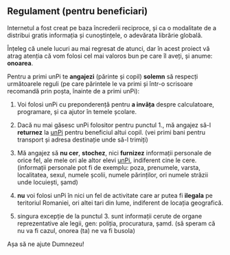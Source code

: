 ## Regulament (pentru beneficiari)

Internetul a fost creat pe baza încrederii reciproce, și ca o modalitate de a distribui gratis informația și cunoștințele, o adevărata librărie globală.

Înțeleg că unele lucuri au mai regresat de atunci, dar în acest proiect vă atrag atenția că vom folosi cel mai valoros bun pe care îl aveți, și anume: **onoarea**.

Pentru a primi unPi te **angajezi** (părinte și copil) **solemn** să respecți următoarele reguli (pe care părintele le va primi și într-o scrisoare recomandă prin poșta, înainte de a primi unPi):

1. Voi folosi unPi cu preponderență pentru **a invăța** despre calculatoare, programare, și ca ajutor în temele școlare.

2. Dacă nu mai găsesc unPi folositor pentru punctul 1., mă angajez să-l **returnez** la [unPi](https://www.unpi.ro/returnez) pentru beneficiul altui copil. (vei primi bani pentru transport și adresa destinație unde să-l trimiți)

3. Mă angajez să **nu cer**, **stochez**, nici **furnizez** informații personale de orice fel, ale mele ori ale altor elevi [unPi](https://www.unpi.ro/), indiferent cine le cere. (informații personale pot fi de exemplu: poza, prenumele, varsta, localitatea, sexul, numele școlii, numele părinților, ori numele străzii unde locuiești, șamd)

4. **nu** voi folosi unPi în nici un fel de activitate care ar putea fi **ilegala** pe teritoriul Romaniei, ori altei tari din lume, indiferent de locația geografică.

5. singura excepție de la punctul 3. sunt informații cerute de organe reprezentative ale legii, gen: poliția, procuratura, șamd. (să speram că nu va fi cazul, onorea (ta) ne va fi busola)

Așa să ne ajute Dumnezeu!
